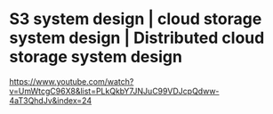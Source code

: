 # S3 system design | cloud storage system design | Distributed cloud storage system design

https://www.youtube.com/watch?v=UmWtcgC96X8&list=PLkQkbY7JNJuC99VDJcpQdww-4aT3QhdJv&index=24
